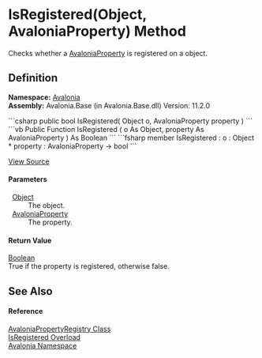 # IsRegistered(Object, AvaloniaProperty) Method


Checks whether a <a href="T_Avalonia_AvaloniaProperty">AvaloniaProperty</a> is registered on a object.



## Definition
**Namespace:** <a href="N_Avalonia">Avalonia</a>  
**Assembly:** Avalonia.Base (in Avalonia.Base.dll) Version: 11.2.0

<Tabs groupId="api-code-preview">
<TabItem value="csharp" label="C#">
```csharp
public bool IsRegistered(
	Object o,
	AvaloniaProperty property
)
```
</TabItem>
<TabItem value="vb" label="VB">
```vb
Public Function IsRegistered ( 
	o As Object,
	property As AvaloniaProperty
) As Boolean
```
</TabItem>
<TabItem value="fsharp" label="F#">
```fsharp
member IsRegistered : 
        o : Object * 
        property : AvaloniaProperty -> bool 
```
</TabItem>
</Tabs>



<a href="https://github.com/AvaloniaUI/Avalonia/tree/master/src/Avalonia.Base/AvaloniaPropertyRegistry.cs#L412" title="View the source code">View Source</a>



#### Parameters
<dl><dt>  <a href="https://learn.microsoft.com/dotnet/api/system.object" target="_blank" rel="noopener noreferrer">Object</a></dt><dd>The object.</dd><dt>  <a href="T_Avalonia_AvaloniaProperty">AvaloniaProperty</a></dt><dd>The property.</dd></dl>

#### Return Value
<a href="https://learn.microsoft.com/dotnet/api/system.boolean" target="_blank" rel="noopener noreferrer">Boolean</a>  
True if the property is registered, otherwise false.

## See Also


#### Reference
<a href="T_Avalonia_AvaloniaPropertyRegistry">AvaloniaPropertyRegistry Class</a>  
<a href="Overload_Avalonia_AvaloniaPropertyRegistry_IsRegistered">IsRegistered Overload</a>  
<a href="N_Avalonia">Avalonia Namespace</a>  

